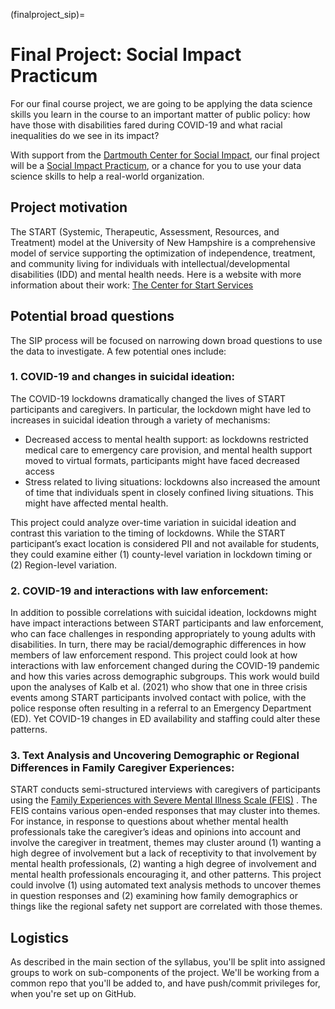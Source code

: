 (finalproject_sip)=

# Final Project: Social Impact Practicum

For our final course project, we are going to be applying the data science skills you learn in the course to an important matter of public policy: how have those with disabilities fared during COVID-19 and what racial inequalities do we see in its impact?

With support from the [Dartmouth Center for Social Impact](https://students.dartmouth.edu/social-impact/), our final project will be a [Social Impact Practicum](https://students.dartmouth.edu/social-impact/programs-initiatives/students/social-impact-practicums-sips), or a chance for you to use your data science skills to help a real-world organization.


## Project motivation

The START (Systemic, Therapeutic, Assessment, Resources, and Treatment) model at the University of New Hampshire is a comprehensive model of service supporting the optimization of independence, treatment, and community living for individuals with intellectual/developmental disabilities (IDD) and mental health needs. Here is a website with more information about their work: [The Center for Start Services](https://centerforstartservices.org/)

## Potential broad questions

The SIP process will be focused on narrowing down broad questions to use the data to investigate. A few potential ones include:

### 1. COVID-19 and changes in suicidal ideation: 

The COVID-19 lockdowns dramatically changed the lives of START participants and caregivers. In particular, the lockdown might have led to increases in suicidal ideation through a variety of mechanisms:
- Decreased access to mental health support: as lockdowns restricted medical care to emergency care provision, and mental health support moved to virtual formats, participants might have faced decreased access
- Stress related to living situations: lockdowns also increased the amount of time that individuals spent in closely confined living situations. This might have affected mental health.

This project could analyze over-time variation in suicidal ideation and contrast this variation to the timing of lockdowns. While the START participant’s exact location is considered PII and not available for students, they could examine either (1) county-level variation in lockdown timing or (2) Region-level variation.

### 2. COVID-19 and interactions with law enforcement:

In addition to possible correlations with suicidal ideation, lockdowns might have impact interactions between START participants and law enforcement, who can face challenges in responding appropriately to young adults with disabilities. In turn, there may be racial/demographic differences in how members of law enforcement respond. This project could look at how interactions with law enforcement changed during the COVID-19 pandemic and how this varies across demographic subgroups. This work would build upon the analyses of Kalb et al. (2021) who show that one in three crisis events among START participants involved contact with police, with the police response often resulting in a referral to an Emergency Department (ED). Yet COVID-19 changes in ED availability and staffing could alter these patterns.

### 3. Text Analysis and Uncovering Demographic or Regional Differences in Family Caregiver Experiences: 

START conducts semi-structured interviews with caregivers of participants using the [Family Experiences with Severe Mental Illness Scale (FEIS)](https://www.hsri.org/publication/Toolkit_on_Evaluating_Family_Experiences_with_Severe_Mental_Illness) . The FEIS contains various open-ended responses that may cluster into themes. For instance, in response to questions about whether mental health professionals take the caregiver’s ideas and opinions into account and involve the caregiver in treatment, themes may cluster around (1) wanting a high degree of involvement but a lack of receptivity to that involvement by mental health professionals, (2) wanting a high degree of involvement and mental health professionals encouraging it, and other patterns. This project could involve (1) using automated text analysis methods to uncover themes in question responses and (2) examining how family demographics or things like the regional safety net support are correlated with those themes.

## Logistics

As described in the main section of the syllabus, you'll be split into assigned groups to work on sub-components of the project. We'll be working from a common repo that you'll be added to, and have push/commit privileges for, when you're set up on GitHub.

